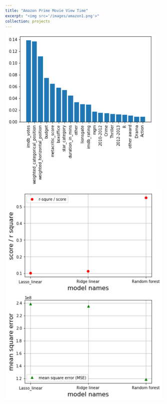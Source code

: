 ```yaml
---
title: "Amazon Prime Movie View Time"
excerpt: "<img src='/images/amazon1.png'>"
collection: projects
---
```



<img src='/images/amazon1.png'>

<img src='/images/amazon2.png'>